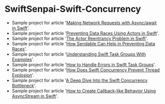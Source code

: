 # SwiftSenpai-Swift-Concurrency
- Sample project for article '[Making Network Requests with Async/await in Swift](https://swiftsenpai.com/swift/async-await-network-requests/)'.
- Sample project for article '[Preventing Data Races Using Actors in Swift](https://swiftsenpai.com/swift/actor-prevent-data-race/)'.
- Sample project for article '[The Actor Reentrancy Problem in Swift](https://swiftsenpai.com/swift/actor-reentrancy-problem/)'.
- Sample project for article '[How Sendable Can Help in Preventing Data Races](https://swiftsenpai.com/swift/sendable-prevent-data-races/)'.
- Sample project for article '[Understanding Swift Task Groups With Examples](https://swiftsenpai.com/swift/understanding-task-groups/)'.
- Sample project for article '[How to Handle Errors in Swift Task Groups](https://swiftsenpai.com/swift/task-groups-error-handling/)'.
- Sample project for article '[How Does Swift Concurrency Prevent Thread Explosion](https://swiftsenpai.com/swift/swift-concurrency-prevent-thread-explosion/)'.
- Sample project for article '[A Deep Dive Into the Swift Concurrency Bottleneck](https://swiftsenpai.com/swift/swift-concurrency-bottleneck/)'.
- Sample project for article '[How to Create Callback-like Behavior Using AsyncStream in Swift](https://swiftsenpai.com/swift/asyncstream-callback/)'.

